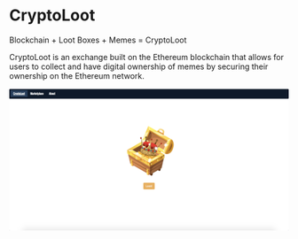 # CryptoLoot
Blockchain + Loot Boxes + Memes = CryptoLoot

CryptoLoot is an exchange built on the Ethereum blockchain that allows for users to collect and have digital ownership of memes by securing their ownership on the Ethereum network.

![alt text](screenshots/LootBox.png "Description goes here")
